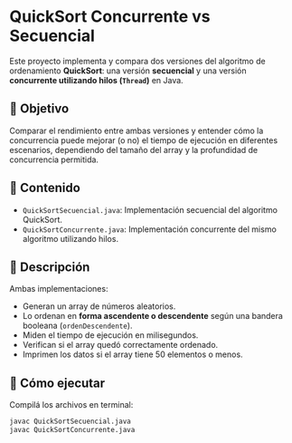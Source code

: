 # QuickSort Concurrente vs Secuencial

Este proyecto implementa y compara dos versiones del algoritmo de ordenamiento **QuickSort**: una versión **secuencial** y una versión **concurrente utilizando hilos (`Thread`)** en Java.

## 📌 Objetivo

Comparar el rendimiento entre ambas versiones y entender cómo la concurrencia puede mejorar (o no) el tiempo de ejecución en diferentes escenarios, dependiendo del tamaño del array y la profundidad de concurrencia permitida.

## 🧩 Contenido

- `QuickSortSecuencial.java`: Implementación secuencial del algoritmo QuickSort.
- `QuickSortConcurrente.java`: Implementación concurrente del mismo algoritmo utilizando hilos.

## 🧠 Descripción

Ambas implementaciones:
- Generan un array de números aleatorios.
- Lo ordenan en **forma ascendente o descendente** según una bandera booleana (`ordenDescendente`).
- Miden el tiempo de ejecución en milisegundos.
- Verifican si el array quedó correctamente ordenado.
- Imprimen los datos si el array tiene 50 elementos o menos.

## 🧪 Cómo ejecutar

Compilá los archivos en terminal:

```bash
javac QuickSortSecuencial.java
javac QuickSortConcurrente.java
